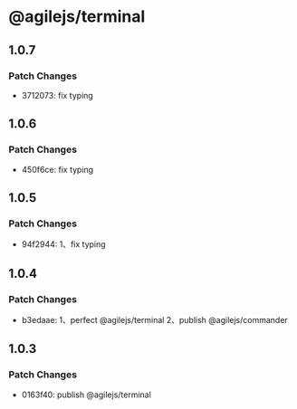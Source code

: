 # @agilejs/terminal

## 1.0.7

### Patch Changes

- 3712073: fix typing

## 1.0.6

### Patch Changes

- 450f6ce: fix typing

## 1.0.5

### Patch Changes

- 94f2944: 1、fix typing

## 1.0.4

### Patch Changes

- b3edaae: 1、perfect @agilejs/terminal
  2、publish @agilejs/commander

## 1.0.3

### Patch Changes

- 0163f40: publish @agilejs/terminal
